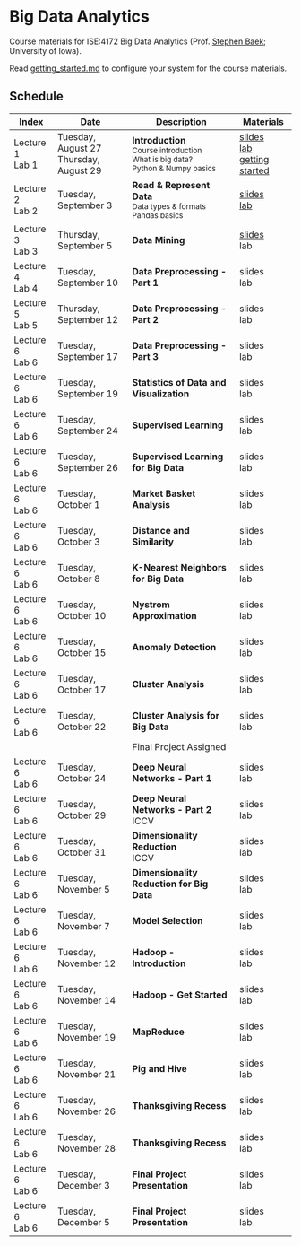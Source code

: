 # Big Data Analytics
Course materials for ISE:4172 Big Data Analytics (Prof. [Stephen Baek](http://www.stephenbaek.com); University of Iowa).

Read [getting_started.md](getting_started.md) to configure your system for the course materials.

## Schedule

| **Index**       | **Date**           | **Description**           | **Materials**     |
|-----------------|--------------------|---------------------------|-------------------|
| Lecture 1<br>Lab 1 | Tuesday, August 27<br>Thursday, August 29 | **Introduction**<br><sub>Course introduction<br>What is big data?<br>Python & Numpy basics</sub>  | [slides][slide1]<br>[lab][lab1]<br>[getting started](getting_started.md) |
| Lecture 2<br>Lab 2 | Tuesday, September 3 | **Read & Represent Data**<br><sub>Data types & formats<br>Pandas basics</sub> | [slides][slide2]<br>[lab][lab2] |
| Lecture 3<br>Lab 3 | Thursday, September 5 | **Data Mining**<br> | [slides][slide3]<br>lab |
| Lecture 4<br>Lab 4 | Tuesday, September 10 | **Data Preprocessing - Part 1**<br> | slides<br>lab |
| Lecture 5<br>Lab 5 | Thursday, September 12 | **Data Preprocessing - Part 2**<br> | slides<br>lab |
| Lecture 6<br>Lab 6 | Tuesday, September 17 | **Data Preprocessing - Part 3**<br> | slides<br>lab |
| Lecture 6<br>Lab 6 | Tuesday, September 19 | **Statistics of Data and Visualization**<br> | slides<br>lab |
| Lecture 6<br>Lab 6 | Tuesday, September 24 | **Supervised Learning**<br> | slides<br>lab |
| Lecture 6<br>Lab 6 | Tuesday, September 26 | **Supervised Learning for Big Data**<br> | slides<br>lab |
| Lecture 6<br>Lab 6 | Tuesday, October 1 | **Market Basket Analysis**<br> | slides<br>lab |
| Lecture 6<br>Lab 6 | Tuesday, October 3 | **Distance and Similarity**<br> | slides<br>lab |
| Lecture 6<br>Lab 6 | Tuesday, October 8 | **K-Nearest Neighbors for Big Data**<br> | slides<br>lab |
| Lecture 6<br>Lab 6 | Tuesday, October 10 | **Nystrom Approximation**<br> | slides<br>lab |
| Lecture 6<br>Lab 6 | Tuesday, October 15 | **Anomaly Detection**<br> | slides<br>lab |
| Lecture 6<br>Lab 6 | Tuesday, October 17 | **Cluster Analysis**<br> | slides<br>lab |
| Lecture 6<br>Lab 6 | Tuesday, October 22 | **Cluster Analysis for Big Data**<br> | slides<br>lab |
|                    |                     | Final Project Assigned                |               |
| Lecture 6<br>Lab 6 | Tuesday, October 24 | **Deep Neural Networks - Part 1**<br> | slides<br>lab |
| Lecture 6<br>Lab 6 | Tuesday, October 29 | **Deep Neural Networks - Part 2**<br>ICCV | slides<br>lab |
| Lecture 6<br>Lab 6 | Tuesday, October 31 | **Dimensionality Reduction**<br>ICCV | slides<br>lab |
| Lecture 6<br>Lab 6 | Tuesday, November 5 | **Dimensionality Reduction for Big Data**<br> | slides<br>lab |
| Lecture 6<br>Lab 6 | Tuesday, November 7 | **Model Selection**<br> | slides<br>lab |
| Lecture 6<br>Lab 6 | Tuesday, November 12 | **Hadoop - Introduction**<br> | slides<br>lab |
| Lecture 6<br>Lab 6 | Tuesday, November 14 | **Hadoop - Get Started**<br> | slides<br>lab |
| Lecture 6<br>Lab 6 | Tuesday, November 19 | **MapReduce**<br> | slides<br>lab |
| Lecture 6<br>Lab 6 | Tuesday, November 21 | **Pig and Hive**<br> | slides<br>lab |
| Lecture 6<br>Lab 6 | Tuesday, November 26 | **Thanksgiving Recess**<br> | slides<br>lab |
| Lecture 6<br>Lab 6 | Tuesday, November 28 | **Thanksgiving Recess**<br> | slides<br>lab |
| Lecture 6<br>Lab 6 | Tuesday, December 3 | **Final Project Presentation**<br> | slides<br>lab |
| Lecture 6<br>Lab 6 | Tuesday, December 5 | **Final Project Presentation**<br> | slides<br>lab |





[slide1]: https://docs.google.com/presentation/d/1SfyD_368Fi3-jp_1K0jcruSszwG55srlr9BtGz3A2OI/edit?usp=sharing
[slide2]: https://docs.google.com/presentation/d/17HzZmXP-xWtvgPrPOptM-AEKFnGaUJSzmEiJjz784_c/edit?usp=sharing
[slide3]: https://docs.google.com/presentation/d/13A1hZwC3uXRYgGsWtFgeFVnql_Li_dgMaOJ2WXDj6t0/edit?usp=sharing
[lab1]: in-class-assignments/ica01/hello_world.ipynb
[lab2]: in-class-assignments/ica02/How_to_Read_and_Represent_Data.ipynb
